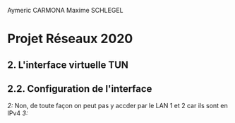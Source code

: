 Aymeric CARMONA
Maxime SCHLEGEL

# Projet Réseaux 2020

## 2. L'interface virtuelle TUN

## 2.2. Configuration de l'interface

_2:_ Non, de toute façon on peut pas y accder par le LAN 1 et 2 car ils sont  en IPv4
_3:_ 